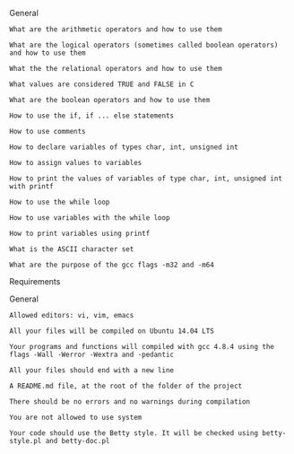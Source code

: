 General



    What are the arithmetic operators and how to use them

    What are the logical operators (sometimes called boolean operators) and how to use them

    What the the relational operators and how to use them

    What values are considered TRUE and FALSE in C

    What are the boolean operators and how to use them

    How to use the if, if ... else statements

    How to use comments

    How to declare variables of types char, int, unsigned int

    How to assign values to variables

    How to print the values of variables of type char, int, unsigned int with printf

    How to use the while loop

    How to use variables with the while loop

    How to print variables using printf

    What is the ASCII character set

    What are the purpose of the gcc flags -m32 and -m64



Requirements

General



    Allowed editors: vi, vim, emacs

    All your files will be compiled on Ubuntu 14.04 LTS

    Your programs and functions will compiled with gcc 4.8.4 using the flags -Wall -Werror -Wextra and -pedantic

    All your files should end with a new line

    A README.md file, at the root of the folder of the project

    There should be no errors and no warnings during compilation

    You are not allowed to use system

    Your code should use the Betty style. It will be checked using betty-style.pl and betty-doc.pl
